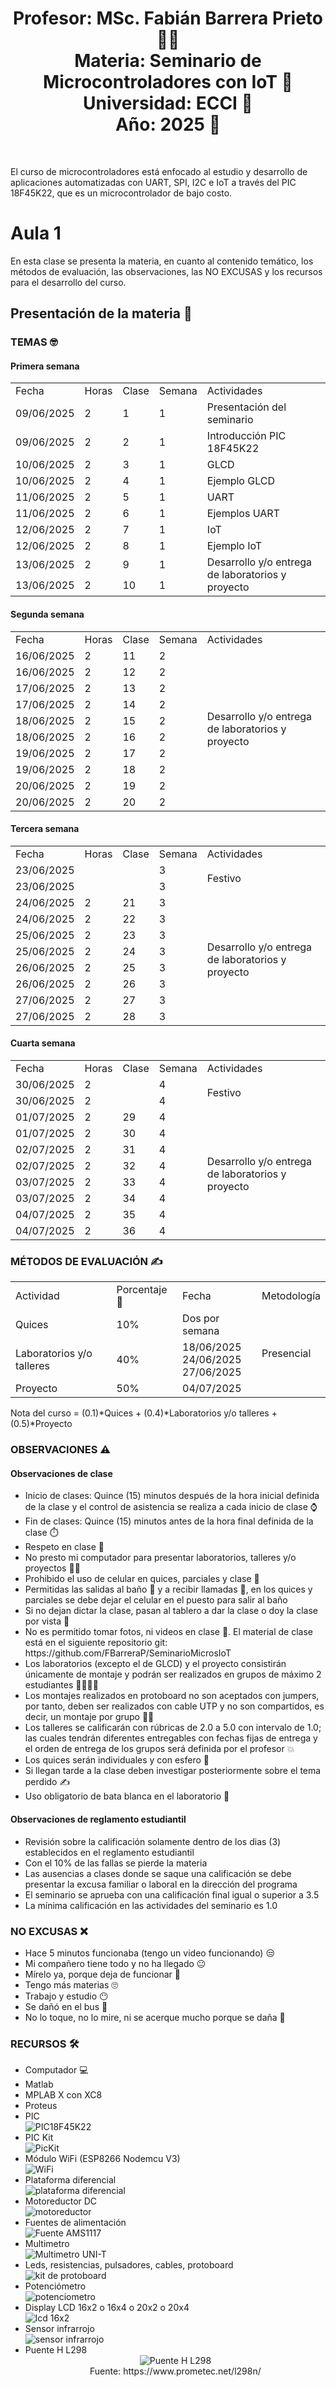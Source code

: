 <h1 align="center">Profesor: MSc. Fabián Barrera Prieto 👨‍🏫<br>
Materia: Seminario de Microcontroladores con IoT 🤖<br>
Universidad: ECCI 🏫<br>
Año: 2025 📅</h1><br>

El curso de microcontroladores está enfocado al estudio y desarrollo de aplicaciones automatizadas con UART, SPI, I2C e IoT a través del PIC 18F45K22, que es un microcontrolador de bajo costo. 

<h1>Aula 1</h1>

En esta clase se presenta la materia, en cuanto al contenido temático, los métodos de evaluación, las observaciones, las NO EXCUSAS y los recursos para el desarrollo del curso.

<h2>Presentación de la materia 🚀</h2>

<h3>TEMAS 🤓</h3>

<h4>Primera semana</h4>

<table>
	<tr>
		<td>Fecha</td> <td>Horas</td> <td>Clase</td> <td>Semana</td> <td>Actividades</td>
	</tr>
	<tr>
		<td>09/06/2025</td> <td>2</td> <td>1</td> <td>1</td> <td>Presentación del seminario</td>
	</tr>
    <tr>
		<td>09/06/2025</td> <td>2</td> <td>2</td> <td>1</td> <td>Introducción PIC 18F45K22</td>
	</tr>
	<tr>
		<td>10/06/2025</td> <td>2</td> <td>3</td> <td>1</td> <td>GLCD</td>
	</tr>
	<tr>
		<td>10/06/2025</td> <td>2</td> <td>4</td> <td>1</td> <td>Ejemplo GLCD</td>
	</tr>
	<tr>
		<td>11/06/2025</td> <td>2</td> <td>5</td> <td>1</td> <td>UART</td>
	</tr>
	<tr>
		<td>11/06/2025</td> <td>2</td> <td>6</td> <td>1</td> <td>Ejemplos UART</td>
	</tr>
    <tr>
		<td>12/06/2025</td> <td>2</td> <td>7</td> <td>1</td> <td>IoT</td>
	</tr>
    <tr>
		<td>12/06/2025</td> <td>2</td> <td>8</td> <td>1</td> <td>Ejemplo IoT</td>
	</tr>
	<tr>
		<td>13/06/2025</td> <td>2</td> <td>9</td> <td>1</td> <td rowspan="2">Desarrollo y/o entrega de laboratorios y proyecto</td>
	</tr>
    <tr>
		<td>13/06/2025</td> <td>2</td> <td>10</td> <td>1</td>
	</tr>

</table>

<h4>Segunda semana</h4>

<table>
	<tr>
		<td>Fecha</td> <td>Horas</td> <td>Clase</td> <td>Semana</td> <td>Actividades</td>
	</tr>
	<tr>
		<td>16/06/2025</td> <td>2</td> <td>11</td> <td>2</td> <td rowspan="10">Desarrollo y/o entrega de laboratorios y proyecto</td>
	</tr>
	<tr>
		<td>16/06/2025</td> <td>2</td> <td>12</td> <td>2</td> 
	</tr>
	<tr>
		<td>17/06/2025</td> <td>2</td> <td>13</td> <td>2</td> 
	</tr>
	<tr>
		<td>17/06/2025</td> <td>2</td> <td>14</td> <td>2</td> 
	</tr>
	<tr>
		<td>18/06/2025</td> <td>2</td> <td>15</td> <td>2</td> 
	</tr>
    <tr>
		<td>18/06/2025</td> <td>2</td> <td>16</td> <td>2</td> 
	</tr>
    <tr>
		<td>19/06/2025</td> <td>2</td> <td>17</td> <td>2</td> 
	</tr>
    <tr>
		<td>19/06/2025</td> <td>2</td> <td>18</td> <td>2</td> 
	</tr>
	<tr>
		<td>20/06/2025</td> <td>2</td> <td>19</td> <td>2</td> 
	</tr>
    <tr>
		<td>20/06/2025</td> <td>2</td> <td>20</td> <td>2</td> 
	</tr>

</table>

<h4>Tercera semana</h4>

<table>
	<tr>
		<td>Fecha</td> <td>Horas</td> <td>Clase</td> <td>Semana</td> <td>Actividades</td>
	</tr>
	<tr>
		<td>23/06/2025</td> <td></td> <td></td> <td>3</td> <td rowspan="2">Festivo</td>
	</tr>
	<tr>
		<td>23/06/2025</td> <td></td> <td></td> <td>3</td> 
	</tr>
	<tr>
		<td>24/06/2025</td> <td>2</td> <td>21</td> <td>3</td> <td rowspan="8">Desarrollo y/o entrega de laboratorios y proyecto</td>
	</tr>
	<tr>
		<td>24/06/2025</td> <td>2</td> <td>22</td> <td>3</td> 
	</tr><!--Finalización de clases-->
	<tr>
		<td>25/06/2025</td> <td>2</td> <td>23</td> <td>3</td> 
	</tr>
    <tr>
		<td>25/06/2025</td> <td>2</td> <td>24</td> <td>3</td> 
	</tr>
    <tr>
		<td>26/06/2025</td> <td>2</td> <td>25</td> <td>3</td> 
	</tr>
    <tr>
		<td>26/06/2025</td> <td>2</td> <td>26</td> <td>3</td> 
	</tr>
    <tr>
		<td>27/06/2025</td> <td>2</td> <td>27</td> <td>3</td>
	</tr>
    <tr>
		<td>27/06/2025</td> <td>2</td> <td>28</td> <td>3</td>
	</tr>
</table>

<h4>Cuarta semana</h4>

<table>
	<tr>
		<td>Fecha</td> <td>Horas</td> <td>Clase</td> <td>Semana</td> <td>Actividades</td>
	</tr>
	<tr>
		<td>30/06/2025</td> <td>2</td> <td></td> <td>4</td> <td rowspan="2">Festivo</td>
	</tr>
	<tr>
		<td>30/06/2025</td> <td>2</td> <td></td> <td>4</td> 
	</tr>
	<tr>
		<td>01/07/2025</td> <td>2</td> <td>29</td> <td>4</td> <td rowspan="8">Desarrollo y/o entrega de laboratorios y proyecto</td>
	</tr>
	<tr>
		<td>01/07/2025</td> <td>2</td> <td>30</td> <td>4</td> 
	</tr><!--Finalización de clases-->
	<tr>
		<td>02/07/2025</td> <td>2</td> <td>31</td> <td>4</td> 
	</tr>
    <tr>
		<td>02/07/2025</td> <td>2</td> <td>32</td> <td>4</td> 
	</tr>
    <tr>
		<td>03/07/2025</td> <td>2</td> <td>33</td> <td>4</td> 
	</tr>
    <tr>
		<td>03/07/2025</td> <td>2</td> <td>34</td> <td>4</td> 
	</tr>
    <tr>
		<td>04/07/2025</td> <td>2</td> <td>35</td> <td>4</td>
	</tr>
    <tr>
		<td>04/07/2025</td> <td>2</td> <td>36</td> <td>4</td>
	</tr>
</table>

<h3>MÉTODOS DE EVALUACIÓN ✍️</h3>

<table>
	<tr>
		<td>Actividad</td>
		<td>Porcentaje 💯</td>
		<td>Fecha</td>
		<td>Metodología</td>
	</tr>
	<tr>
		<td>Quices</td>
		<td>10%</td>
		<td>Dos por semana</td>
		<td rowspan="3">Presencial</td>
	</tr>
	<tr>
		<td>Laboratorios y/o talleres</td>
		<td>40%</td>
		<td>18/06/2025<br>24/06/2025<br>27/06/2025</td>
	</tr>
    <tr>
		<td>Proyecto</td>
		<td>50%</td>
		<td>04/07/2025</td>
	</tr>
</table>

Nota del curso = (0.1)*Quices + (0.4)*Laboratorios y/o talleres + (0.5)*Proyecto

<h3>OBSERVACIONES ⚠️</h3>

<h4>Observaciones de clase</h4>
	<ul>
		<li> Inicio de clases: Quince (15) minutos después de la hora inicial definida de la clase y el control de asistencia se realiza a cada inicio de clase ⌚</li>
		<li> Fin de clases: Quince (15) minutos antes de la hora final definida de la clase ⏱️</li>
		<li> Respeto en clase 🤝</li>
		<li> No presto mi computador para presentar laboratorios, talleres y/o proyectos 🤦‍♂️</li>
		<li> Prohibido el uso de celular en quices, parciales y clase 📵</li>
		<li> Permitidas las salidas al baño 🚻 y a recibir llamadas 📲, en los quices y parciales se debe dejar el celular en el puesto para salir al baño</li>
		<li> Si no dejan dictar la clase, pasan al tablero a dar la clase o doy la clase por vista 😤</li>
		<li> No es permitido tomar fotos, ni videos en clase 📵. El material de clase está en el siguiente repositorio git: https://github.com/FBarreraP/SeminarioMicrosIoT </li>
		<li> Los laboratorios (excepto el de GLCD) y el proyecto consistirán únicamente de montaje y podrán ser realizados en grupos de máximo 2 estudiantes 🧍‍♂️🧍‍♀️</li>
		<li> Los montajes realizados en protoboard no son aceptados con jumpers, por tanto, deben ser realizados con cable UTP y no son compartidos, es decir, un montaje por grupo 🤷‍♂️</li>
		<li> Los talleres se calificarán con rúbricas de 2.0 a 5.0 con intervalo de 1.0; las cuales tendrán diferentes entregables con fechas fijas de entrega y el orden de entrega de los grupos será definida por el profesor 💥</li> 
		<li> Los quices serán individuales y con esfero 📄</li> 
		<li> Si llegan tarde a la clase deben investigar posteriormente sobre el tema perdido ✍️</li> 
        <li> Uso obligatorio de bata blanca en el laboratorio 🥼</li>
	</ul>

<h4>Observaciones de reglamento estudiantil</h4>
<ul>
	<li> Revisión sobre la calificación solamente dentro de los dias (3) establecidos en el reglamento estudiantil </li>
	<li> Con el 10% de las fallas se pierde la materia</li>
	<li> Las ausencias a clases donde se saque una calificación se debe presentar la excusa familiar o laboral en la dirección del programa</li>
	<li> El seminario se aprueba con una calificación final igual o superior a 3.5 </li>
	<li> La mínima calificación en las actividades del seminario es 1.0 </li>
</ul>

<h3>NO EXCUSAS ❌</h3>

<ul>
	<li> Hace 5 minutos funcionaba (tengo un video funcionando) 😒</li>
	<li> Mi compañero tiene todo y no ha llegado 😐</li>
	<li> Mírelo ya, porque deja de funcionar 🤨</li>
	<li> Tengo más materias 🙄</li>
	<li> Trabajo y estudio 😶</li>
	<li> Se dañó en el bus 🤔</li>
	<li> No lo toque, no lo mire, ni se acerque mucho porque se daña 🤨</li>
</ul>

<h3>RECURSOS 🛠️</h3>

<ul>
	<li> Computador 💻</li>
	<li> Matlab</li>
	<li> MPLAB X con XC8</li>
	<li> Proteus</li>
	<li> PIC</li>
	<img src="Imagenes/image-1.png" alt="PIC18F45K22" caption="Hola"/>
	<li> PIC Kit</li>
	<img src="Imagenes/image.png" alt="PicKit" caption="Hola"/>	
	<li> Módulo WiFi (ESP8266 Nodemcu V3)</li>
	<img src="Imagenes/image-2.png" alt="WiFi" caption="Hola"/>
	<li> Plataforma diferencial</li>
    <img src="https://down-id.img.susercontent.com/file/4707898d5ce46da11955f0269f3f5468" alt="plataforma diferencial" caption="Hola"/>
	 <li> Motoreductor DC</li>
    <img src="https://static.wixstatic.com/media/d96bda_8b8831ef4e0541c1839ac31ecdd8241e~mv2.png/v1/fill/w_480,h_480,al_c,q_85,usm_0.66_1.00_0.01,enc_auto/d96bda_8b8831ef4e0541c1839ac31ecdd8241e~mv2.png" alt="motoreductor" caption="Hola"/>
    <li> Fuentes de alimentación</li>
    <img src="https://cdnx.jumpseller.com/mactornica/image/9804941/1.jpg?1653696069" alt="Fuente AMS1117" caption="Hola"/>
    <li> Multimetro</li>
    <img src="https://electronicasannicolas.com.co/wp-content/uploads/2022/03/MULTIMETRO-DIGITAL-UT33C-UNIT-3641.png" alt="Multimetro UNI-T" caption="Hola"/>
    <li> Leds, resistencias, pulsadores, cables, protoboard</li>
    <img src="https://encrypted-tbn1.gstatic.com/shopping?q=tbn:ANd9GcR9gkrJHsEK9MCYNnJTZklwsNtW58ZzmrtdPMma9dXKXkLdYbt1PkHeGMi5cwDLLlRiOng2ozwdsB60QtZNCQF4hc3WUnPT6rx9HmCUAt1KuATjyJY9bNNWRA&usqp=CAE" alt="kit de protoboard" caption="Hola"/>
    <li> Potenciómetro</li>
    <img src="https://curtocircuito.com.br/pub/media/catalog/product/cache/ebf77fb58d795a2dbe3218c301c821c6/p/o/potenci_metro_linear_-_1m_-_l20_2_.jpg" alt="potenciometro" caption="Hola"/>
    <li> Display LCD 16x2 o 16x4 o 20x2 o 20x4</li>
    <img src="https://cdn.awsli.com.br/400x400/468/468162/produto/19414377c73c1c655d.jpg" alt="lcd 16x2" caption="Hola"/>
    <li> Sensor infrarrojo</li>
    <img src="Imagenes/image-3.png" alt="sensor infrarrojo" caption="Hola"/>
	 <li> Puente H L298</li>
	<div align="center">
	<img src="Imagenes/image-4.png" alt="Puente H L298"/>
	<br>
	<figcaption>Fuente: https://www.prometec.net/l298n/</figcaption>
	</div>
</ul>

